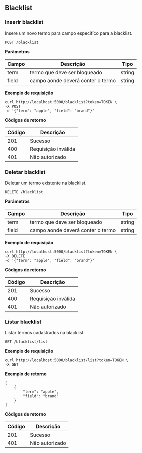 ## Blacklist

### Inserir blacklist

Insere um novo termo para campo especifíco para a blacklist.

    POST /blacklist
    
**Parâmetros**

| Campo | Descrição | Tipo |
|---|---|---|
| term | termo que deve ser bloqueado | string |
| field | campo aonde deverá conter o termo | string |

**Exemplo de requisição**

```
curl http://localhost:5000/blacklist?token=TOKEN \
-X POST
-d '{"term": "apple", "field": "brand"}'
```

**Códigos de retorno**

| Código | Descrição |
|---|---|
| 201 | Sucesso |
| 400 | Requisição inválida |
| 401 | Não autorizado |

### Deletar blacklist

Deletar um termo existente na blacklist.

    DELETE /blacklist
    
**Parâmetros**

| Campo | Descrição | Tipo |
|---|---|---|
| term | termo que deve ser bloqueado | string |
| field | campo aonde deverá conter o termo | string |

**Exemplo de requisição**

```
curl http://localhost:5000/blacklist?token=TOKEN \
-X DELETE
-d '{"term": "apple", "field": "brand"}'
```

**Códigos de retorno**

| Código | Descrição |
|---|---|
| 201 | Sucesso |
| 400 | Requisição inválida |
| 401 | Não autorizado |

### Listar blacklist

Listar termos cadastrados na blacklist

    GET /blacklist/list
    
**Exemplo de requisição**

```
curl http://localhost:5000/blacklist/list?token=TOKEN \
-X GET
```

**Exemplo de retorno**

```
[
	{
		"term": "apple",
		"field": "brand"
	}
]
```

**Códigos de retorno**

| Código | Descrição |
|---|---|
| 201 | Sucesso |
| 401 | Não autorizado |
